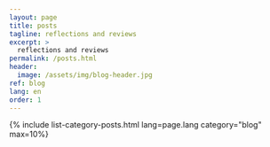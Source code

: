 ```yaml
---
layout: page
title: posts
tagline: reflections and reviews
excerpt: >
  reflections and reviews
permalink: /posts.html
header:
  image: /assets/img/blog-header.jpg
ref: blog
lang: en  
order: 1
---
```


{% include list-category-posts.html lang=page.lang category="blog" max=10%}
